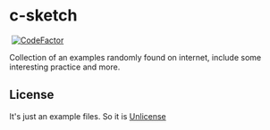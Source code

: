 # c-sketch
&nbsp;[![CodeFactor](https://www.codefactor.io/repository/github/kanokkorn/c-sketch/badge)](https://www.codefactor.io/repository/github/kanokkorn/c-sketch)&nbsp;

Collection of an examples randomly found on internet, include some interesting practice and more.

## License
It's just an example files. So it is [Unlicense](https://github.com/kanokkorn/c-sketch/blob/master/LICENSE)
